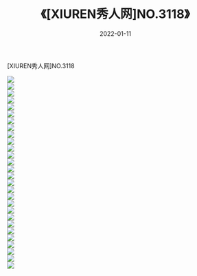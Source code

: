 ﻿---
layout: post
title:  《[XIUREN秀人网]NO.3118》
date:   2022-01-11
img: http://img.660000.xyz/Sharelink/秀人网/秀人网第04部分/[XIUREN秀人网]NO.3118/000.jpg
categories: [美女, 清纯, 唯美]
---

[XIUREN秀人网]NO.3118

 ![](http://img.660000.xyz/Sharelink/秀人网/秀人网第04部分/[XIUREN秀人网]NO.3118/001.jpg) <br>![](http://img.660000.xyz/Sharelink/秀人网/秀人网第04部分/[XIUREN秀人网]NO.3118/002.jpg) <br>![](http://img.660000.xyz/Sharelink/秀人网/秀人网第04部分/[XIUREN秀人网]NO.3118/003.jpg) <br>![](http://img.660000.xyz/Sharelink/秀人网/秀人网第04部分/[XIUREN秀人网]NO.3118/004.jpg) <br>![](http://img.660000.xyz/Sharelink/秀人网/秀人网第04部分/[XIUREN秀人网]NO.3118/005.jpg) <br>![](http://img.660000.xyz/Sharelink/秀人网/秀人网第04部分/[XIUREN秀人网]NO.3118/006.jpg) <br>![](http://img.660000.xyz/Sharelink/秀人网/秀人网第04部分/[XIUREN秀人网]NO.3118/007.jpg) <br>![](http://img.660000.xyz/Sharelink/秀人网/秀人网第04部分/[XIUREN秀人网]NO.3118/008.jpg) <br>![](http://img.660000.xyz/Sharelink/秀人网/秀人网第04部分/[XIUREN秀人网]NO.3118/009.jpg) <br>![](http://img.660000.xyz/Sharelink/秀人网/秀人网第04部分/[XIUREN秀人网]NO.3118/010.jpg) <br>![](http://img.660000.xyz/Sharelink/秀人网/秀人网第04部分/[XIUREN秀人网]NO.3118/011.jpg) <br>![](http://img.660000.xyz/Sharelink/秀人网/秀人网第04部分/[XIUREN秀人网]NO.3118/012.jpg) <br>![](http://img.660000.xyz/Sharelink/秀人网/秀人网第04部分/[XIUREN秀人网]NO.3118/013.jpg) <br>![](http://img.660000.xyz/Sharelink/秀人网/秀人网第04部分/[XIUREN秀人网]NO.3118/014.jpg) <br>![](http://img.660000.xyz/Sharelink/秀人网/秀人网第04部分/[XIUREN秀人网]NO.3118/015.jpg) <br>![](http://img.660000.xyz/Sharelink/秀人网/秀人网第04部分/[XIUREN秀人网]NO.3118/016.jpg) <br>![](http://img.660000.xyz/Sharelink/秀人网/秀人网第04部分/[XIUREN秀人网]NO.3118/017.jpg) <br>![](http://img.660000.xyz/Sharelink/秀人网/秀人网第04部分/[XIUREN秀人网]NO.3118/018.jpg) <br>![](http://img.660000.xyz/Sharelink/秀人网/秀人网第04部分/[XIUREN秀人网]NO.3118/019.jpg) <br>![](http://img.660000.xyz/Sharelink/秀人网/秀人网第04部分/[XIUREN秀人网]NO.3118/020.jpg) <br>![](http://img.660000.xyz/Sharelink/秀人网/秀人网第04部分/[XIUREN秀人网]NO.3118/021.jpg) <br>![](http://img.660000.xyz/Sharelink/秀人网/秀人网第04部分/[XIUREN秀人网]NO.3118/022.jpg) <br>![](http://img.660000.xyz/Sharelink/秀人网/秀人网第04部分/[XIUREN秀人网]NO.3118/023.jpg) <br>![](http://img.660000.xyz/Sharelink/秀人网/秀人网第04部分/[XIUREN秀人网]NO.3118/024.jpg) <br>![](http://img.660000.xyz/Sharelink/秀人网/秀人网第04部分/[XIUREN秀人网]NO.3118/025.jpg) <br>![](http://img.660000.xyz/Sharelink/秀人网/秀人网第04部分/[XIUREN秀人网]NO.3118/026.jpg) <br>![](http://img.660000.xyz/Sharelink/秀人网/秀人网第04部分/[XIUREN秀人网]NO.3118/027.jpg) <br>![](http://img.660000.xyz/Sharelink/秀人网/秀人网第04部分/[XIUREN秀人网]NO.3118/028.jpg) <br>
